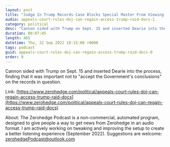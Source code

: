 ```yaml
---
layout: post
title: "Judge In Trump Records Case Blocks Special Master From Viewing Materials Marked Classified"
audio: appeals-court-rules-doj-can-regain-access-trump-raid-docs-1
category: political
desc: "Cannon sided with Trump on Sept. 15 and inserted Dearie into the process, finding that it was important not to &quot;accept the Government's conclusions&quot; on the records in question."
duration: 00:07:45
length: 465
datetime: Thu, 22 Sep 2022 18:15:00 +0000
tags: podcast
guid: appeals-court-rules-doj-can-regain-access-trump-raid-docs-0
order: 0
---
```

Cannon sided with Trump on Sept. 15 and inserted Dearie into the process, finding that it was important not to &quot;accept the Government's conclusions&quot; on the records in question.

Link: [https://www.zerohedge.com/political/appeals-court-rules-doj-can-regain-access-trump-raid-docs](https://www.zerohedge.com/political/appeals-court-rules-doj-can-regain-access-trump-raid-docs)

About: The Zerohedge Podcast is a non-commercial, automated program, designed to give people a way to get news from Zerohedge in an audio format.  I am actively working on tweaking and improving the setup to create a better listening experience (September 2022).  Suggestions are welcome: [zerohedgePodcast@outlook.com](mailto:zerohedgePodcast@outlook.com)